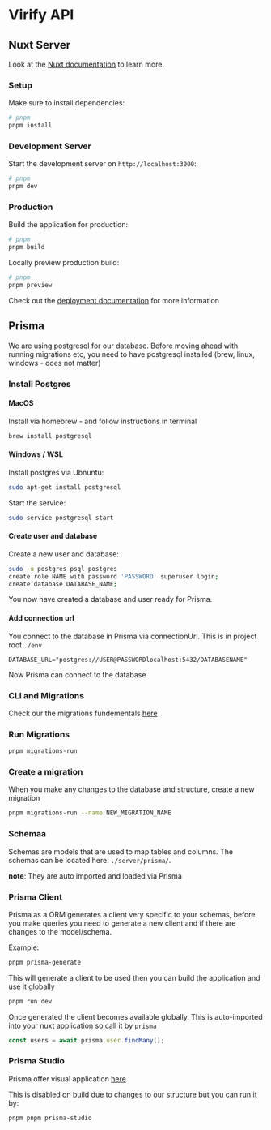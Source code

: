 # Virify API

## Nuxt Server

Look at the [Nuxt documentation](https://nuxt.com/docs/getting-started/introduction) to learn more.

### Setup

Make sure to install dependencies:

```bash
# pnpm
pnpm install
```

### Development Server

Start the development server on `http://localhost:3000`:

```bash
# pnpm
pnpm dev

```

### Production

Build the application for production:

```bash
# pnpm
pnpm build

```

Locally preview production build:

```bash
# pnpm
pnpm preview

```

Check out the [deployment documentation](https://nuxt.com/docs/getting-started/deployment) for more information

## Prisma

We are using postgresql for our database. Before moving ahead with running migrations etc, you need to have postgresql installed (brew, linux, windows - does not matter)

### Install Postgres

#### MacOS

Install via homebrew - and follow instructions in terminal

```bash
brew install postgresql
```

#### Windows / WSL

Install postgres via Ubnuntu:

```bash
sudo apt-get install postgresql
```

Start the service:

```bash
sudo service postgresql start
```

#### Create user and database

Create a new user and database:

```bash
sudo -u postgres psql postgres
create role NAME with password 'PASSWORD' superuser login;
create database DATABASE_NAME;
```

You now have created a database and user ready for Prisma.

#### Add connection url

You connect to the database in Prisma via connectionUrl. This is in project root `./env`

`DATABASE_URL="postgres://USER@PASSWORDlocalhost:5432/DATABASENAME"`

Now Prisma can connect to the database

### CLI and Migrations

Check our the migrations fundementals [here](https://www.prisma.io/docs/orm/prisma-migrate/getting-started)

### Run Migrations

```bash
pnpm migrations-run
```

### Create a migration

When you make any changes to the database and structure, create a new migration

```bash
pnpm migrations-run --name NEW_MIGRATION_NAME
```

### Schemaa

Schemas are models that are used to map tables and columns. The schemas can be located here: `./server/prisma/`.

**note**: They are auto imported and loaded via Prisma

### Prisma Client

Prisma as a ORM generates a client very specific to your schemas, before you make queries you need to generate a new client and if there are changes to the model/schema.

Example:

```bash
pnpm prisma-generate
```

This will generate a client to be used then you can build the application and use it globally

```bash
pnpm run dev
```

Once generated the client becomes available globally. This is auto-imported into your nuxt application so call it by `prisma`

```typescript
const users = await prisma.user.findMany();
```

### Prisma Studio

Prisma offer visual application [here](https://github.com/prisma/studio)

This is disabled on build due to changes to our structure but you can run it by:

```bash
pnpm pnpm prisma-studio
```

